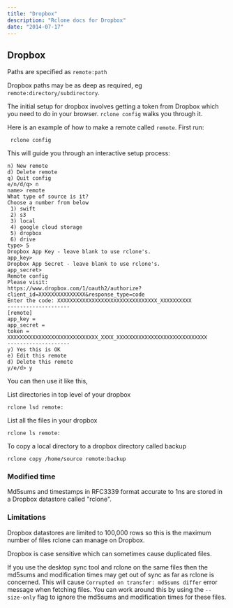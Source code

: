 ```yaml
---
title: "Dropbox"
description: "Rclone docs for Dropbox"
date: "2014-07-17"
---
```


<i class="fa fa-dropbox"></i> Dropbox
---------------------------------

Paths are specified as `remote:path`

Dropbox paths may be as deep as required, eg
`remote:directory/subdirectory`.

The initial setup for dropbox involves getting a token from Dropbox
which you need to do in your browser.  `rclone config` walks you
through it.

Here is an example of how to make a remote called `remote`.  First run:

     rclone config

This will guide you through an interactive setup process:

```
n) New remote
d) Delete remote
q) Quit config
e/n/d/q> n
name> remote
What type of source is it?
Choose a number from below
 1) swift
 2) s3
 3) local
 4) google cloud storage
 5) dropbox
 6) drive
type> 5
Dropbox App Key - leave blank to use rclone's.
app_key> 
Dropbox App Secret - leave blank to use rclone's.
app_secret> 
Remote config
Please visit:
https://www.dropbox.com/1/oauth2/authorize?client_id=XXXXXXXXXXXXXXX&response_type=code
Enter the code: XXXXXXXXXXXXXXXXXXXXXXXXXXXXXXXX_XXXXXXXXXX
--------------------
[remote]
app_key = 
app_secret = 
token = XXXXXXXXXXXXXXXXXXXXXXXXXXXXX_XXXX_XXXXXXXXXXXXXXXXXXXXXXXXXXXXX
--------------------
y) Yes this is OK
e) Edit this remote
d) Delete this remote
y/e/d> y
```

You can then use it like this,

List directories in top level of your dropbox

    rclone lsd remote:

List all the files in your dropbox

    rclone ls remote:

To copy a local directory to a dropbox directory called backup

    rclone copy /home/source remote:backup

### Modified time ###

Md5sums and timestamps in RFC3339 format accurate to 1ns are stored in
a Dropbox datastore called "rclone".

### Limitations ###

Dropbox datastores are limited to 100,000 rows so this is the maximum
number of files rclone can manage on Dropbox.

Dropbox is case sensitive which can sometimes cause duplicated files.

If you use the desktop sync tool and rclone on the same files then the
md5sums and modification times may get out of sync as far as rclone is
concerned.  This will cause `Corrupted on transfer: md5sums differ`
error message when fetching files.  You can work around this by using
the `--size-only` flag to ignore the md5sums and modification times
for these files.
